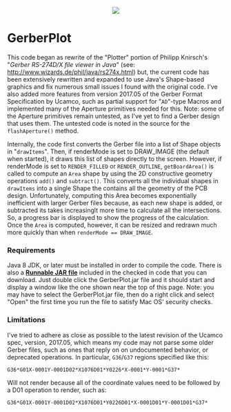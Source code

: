 <p align="center"><img src="https://github.com/wholder/GerberPlot/blob/master/images/GerberPlot%20Screenshot.png"></p>

# GerberPlot
This code began as rewrite of the "Plotter" portion of Philipp Knirsch's "_Gerber RS-274D/X file viewer in Java_" (see: http://www.wizards.de/phil/java/rs274x.html) but, the current code has been extensively rewritten and expanded to use Java's Shape-based graphics and fix numerous small issues I found with the original code.  I've also  added more features from version 2017.05 of the Gerber Format Specification by Ucamco, such as partial support for "`AD`"-type Macros and implemented many of the Aperture primitives needed for this.  Note: some of the Aperture primitives remain untested, as I've yet to find a Gerber design that uses them. The untested code is noted in the source for the `flashAperture()` method.

Internally, the code first converts the Gerber file into a list of Shape objects in "`drawItems`".  Then, if renderMode is set to DRAW_IMAGE (the default when started), it draws this list of shapes directly to the screen.  However, if renderMode is set to `RENDER_FILLED` or `RENDER_OUTLINE`, `getBoardArea()` is called to compute an `Area` shape by using the 2D constructive geometry operations `add()` and `subtract()`.  This converts all the individual shapes in `drawItems` into a single Shape the contains all the geometry of the PCB design.  Unfortunately, computing this Area becomes exponentially inefficient with larger Gerber files because, as each new shape is added, or subtracted its takes increasinglt more time to calculate all the intersections.  So, a progress bar is displayed to show the progress of the calculation.  Once the `Area` is computed, however, it can be resized and redrawn much more quickly than when `renderMode == DRAW_IMAGE`.
### Requirements
Java 8 JDK, or later must be installed in order to compile the code.  There is also a [**Runnable JAR file**](https://github.com/wholder/GerberPlot/tree/master/out/artifacts/GerberPlot_jar) included in the checked in code that you can download.   Just double click the GerberPlot.jar file and it should start and display a window like the one shown near the top of this page.  Note: you may have to select the GerberPlot.jar file, then do a right click and select "Open" the first time you run the file to satisfy Mac OS' security checks.
### Limitations
 I've tried to adhere as close as possible to the latest revision of the Ucamco spec, version, 2017.05, which means my code may not parse some older Gerber files, such as ones that reply on on undocumented behavior, or deprecated operations.  In particular, `G36`/`G37` regions specified like this:

    G36*G01X-0001Y-0001D02*X1076D01*Y0226*X-0001*Y-0001*G37*

  Will not render because all of the coordinate values need to be followed by a D01 operation to render, such as:

    G36*G01X-0001Y-0001D02*X1076D01*Y0226D01*X-0001D01*Y-0001D01*G37*